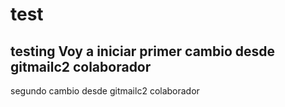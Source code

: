 # test
testing
Voy a iniciar
primer cambio desde gitmailc2 colaborador
----
segundo cambio desde gitmailc2 colaborador
